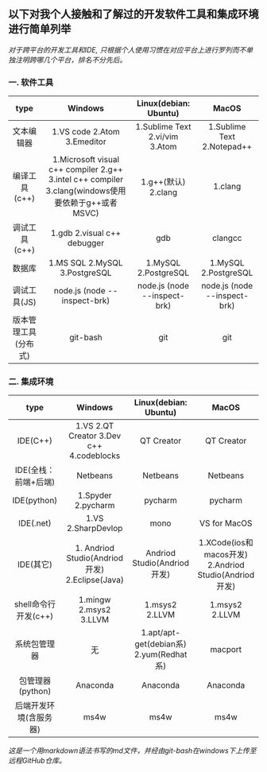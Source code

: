 <h2>以下对我个人接触和了解过的开发软件工具和集成环境进行简单列举</h2>
<em>对于跨平台的开发工具和IDE, 只根据个人使用习惯在对应平台上进行罗列而不单独注明跨哪几个平台，排名不分先后。</em>

<h3>一. 软件工具</h3>

|         type         |                                              Windows                                               |     Linux(debian: Ubuntu)      |            MacOS             |
|:--------------------:|:--------------------------------------------------------------------------------------------------:|:------------------------------:|:----------------------------:|
|      文本编辑器      |                                    1.VS code 2.Atom 3.Emeditor                                     | 1.Sublime Text 2.vi/vim 3.Atom |  1.Sublime Text 2.Notepad++  |
|    编译工具(c++)     | 1.Microsoft visual c++ compiler 2.g++ 3.intel c++ compiler 3.clang(windows使用要依赖于g++或者MSVC) |      1.g++(默认) 2.clang       |           1.clang            |
|    调试工具(c++)     |                                    1.gdb 2.visual c++ debugger                                     |              gdb               |           clangcc            |
|        数据库        |                                   1.MS SQL 2.MySQL 3.PostgreSQL                                    |      1.MySQL 2.PostgreSQL      |     1.MySQL 2.PostgreSQL     |
|     调试工具(JS)     |                                    node.js (node --inspect-brk)                                    |  node.js (node --inspect-brk)  | node.js (node --inspect-brk) |
| 版本管理工具(分布式) |                                              git-bash                                              |              git               |             git              |


<h3>二. 集成环境</h3>

|          type          |                    Windows                     |          Linux(debian: Ubuntu)          |                          MacOS                          |
|:----------------------:|:----------------------------------------------:|:---------------------------------------:|:-------------------------------------------------------:|
|        IDE(C++)        |    1.VS 2.QT Creator 3.Dev c++ 4.codeblocks    |               QT Creator                |                       QT Creator                        |
|  IDE(全栈：前端+后端)  |                    Netbeans                    |                Netbeans                 |                        Netbeans                         |
|      IDE(python)       |               1.Spyder 2.pycharm               |                 pycharm                 |                         pycharm                         |
|       IDE(.net)        |               1.VS 2.SharpDevlop               |                  mono                   |                      VS for MacOS                       |
|       IDE(其它)        | 1. Andriod Studio(Andriod开发) 2.Eclipse(Java) |       Andriod Studio(Andriod开发)       | 1.XCode(ios和macos开发)   2.Andriod Studio(Andriod开发) |
|  shell命令行开发(c++)  |             1.mingw 2.msys2 3.LLVM             |             1.msys2 2.LLVM              |                     1.msys2 2.LLVM                      |
|      系统包管理器      |                       无                       | 1.apt/apt-get(debian系) 2.yum(Redhat系) |                         macport                         |
|    包管理器(python)    |                    Anaconda                    |                Anaconda                 |                        Anaconda                         |
| 后端开发环境(含服务器) |                      ms4w                      |                  ms4w                   |                          ms4w                           |

<em>这是一个用markdown语法书写的md文件，并经由git-bash在windows下上传至远程GitHub仓库。</em>
